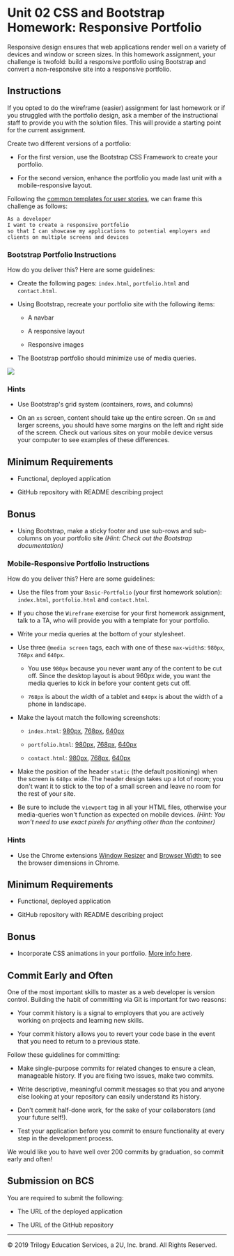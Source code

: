 # Unit 02 CSS and Bootstrap Homework: Responsive Portfolio

Responsive design ensures that web applications render well on a variety of devices and window or screen sizes.  In this homework assignment, your challenge is twofold: build a responsive portfolio using Bootstrap and convert a non-responsive site into a responsive portfolio.


## Instructions

If you opted to do the wireframe (easier) assignment for last homework or if you struggled with the portfolio design, ask a member of the instructional staff to provide you with the solution files. This will provide a starting point for the current assignment.

Create two different versions of a portfolio:

* For the first version, use the Bootstrap CSS Framework to create your portfolio.

* For the second version, enhance the portfolio you made last unit with a mobile-responsive layout.

Following the [common templates for user stories](https://en.wikipedia.org/wiki/User_story#Common_templates), we can frame this challenge as follows:

```
As a developer
I want to create a responsive portfolio
so that I can showcase my applications to potential employers and clients on multiple screens and devices
```

### Bootstrap Portfolio Instructions

How do you deliver this? Here are some guidelines:

* Create the following pages: `index.html`, `portfolio.html` and `contact.html`.

* Using Bootstrap, recreate your portfolio site with the following items:

   * A navbar

   * A responsive layout

   * Responsive images

* The Bootstrap portfolio should minimize use of media queries.

![](./Assets/04-web-APIs-homework-demo.gif)


### Hints

* Use Bootstrap's grid system (containers, rows, and columns)

* On an `xs` screen, content should take up the entire screen. On `sm` and larger screens, you should have some margins on the left and right side of the screen. Check out various sites on your mobile device versus your computer to see examples of these differences.


## Minimum Requirements

* Functional, deployed application

* GitHub repository with README describing project


## Bonus

* Using Bootstrap, make a sticky footer and use sub-rows and sub-columns on your portfolio site _(Hint: Check out the Bootstrap documentation)_


### Mobile-Responsive Portfolio Instructions

How do you deliver this? Here are some guidelines:

* Use the files from your `Basic-Portfolio` (your first homework solution): `index.html`, `portfolio.html` and `contact.html`.

* If you chose the `Wireframe` exercise for your first homework assignment, talk to a TA, who will provide you with a template for your portfolio.

* Write your media queries at the bottom of your stylesheet.

* Use three `@media screen` tags, each with one of these `max-width`s: `980px`, `768px` and `640px`.

   * You use `980px` because you never want any of the content to be cut off. Since the desktop layout is about 960px wide, you want the media queries to kick in before your content gets cut off.

   * `768px` is about the width of a tablet and `640px` is about the width of a phone in landscape.

* Make the layout match the following screenshots:

   * `index.html`: [980px](./Assets/Images/980-index.jpg), [768px](./Assets/Images/768-index.jpg), [640px](./Assets/Images/640-index.jpg)

   * `portfolio.html`: [980px](./Assets/Images/980-portfolio.jpg), [768px](./Assets/Images/768-portfolio.jpg), [640px](./Assets/Images/640-portfolio.jpg)

   * `contact.html`: [980px](./Assets/Images/980-contact.jpg), [768px](./Assets/Images/768-contact.jpg), [640px](./Assets/Images/640-contact.jpg)

* Make the position of the header `static` (the default positioning) when the screen is `640px` wide. The header design takes up a lot of room; you don't want it to stick to the top of a small screen and leave no room for the rest of your site.

* Be sure to include the `viewport` tag in all your HTML files, otherwise your media-queries won't function as expected on mobile devices. _(Hint: You won't need to use exact pixels for anything other than the container)_


### Hints

* Use the Chrome extensions [Window Resizer](https://chrome.google.com/webstore/detail/window-resizer/kkelicaakdanhinjdeammmilcgefonfh) and [Browser Width](https://chrome.google.com/webstore/detail/browser-width/mlnegepkjlccabakompdmbcmdieaideh) to see the browser dimensions in Chrome.


## Minimum Requirements

* Functional, deployed application

* GitHub repository with README describing project


## Bonus

* Incorporate CSS animations in your portfolio. [More info here](http://www.w3schools.com/css/css3_animations.asp).


## Commit Early and Often

One of the most important skills to master as a web developer is version control. Building the habit of committing via Git is important for two reasons:

* Your commit history is a signal to employers that you are actively working on projects and learning new skills.

* Your commit history allows you to revert your code base in the event that you need to return to a previous state.

Follow these guidelines for committing:

* Make single-purpose commits for related changes to ensure a clean, manageable history. If you are fixing two issues, make two commits.

* Write descriptive, meaningful commit messages so that you and anyone else looking at your repository can easily understand its history.

* Don't commit half-done work, for the sake of your collaborators (and your future self!).

* Test your application before you commit to ensure functionality at every step in the development process.

We would like you to have well over 200 commits by graduation, so commit early and often!


## Submission on BCS

You are required to submit the following:

* The URL of the deployed application

* The URL of the GitHub repository


---
© 2019 Trilogy Education Services, a 2U, Inc. brand. All Rights Reserved.
